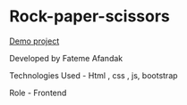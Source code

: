 # Rock-paper-scissors
[Demo project](https://fatemeafandakdev.github.io/Rock-paper-scissors/)


Developed by Fateme Afandak

Technologies Used - Html , css , js, bootstrap

Role - Frontend
